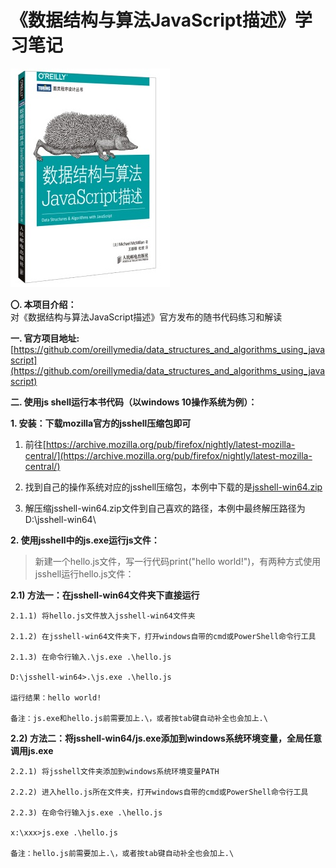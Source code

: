 《数据结构与算法JavaScript描述》学习笔记  
===============================================
![cover](https://raw.githubusercontent.com/bigablecat/data_structures_and_algorithms_using_javascript/master/cover.jpg)  

**〇. 本项目介绍：**  
对《数据结构与算法JavaScript描述》官方发布的随书代码练习和解读  

**一. 官方项目地址:**  
[https://github.com/oreillymedia/data_structures_and_algorithms_using_javascript](https://github.com/oreillymedia/data_structures_and_algorithms_using_javascript)

**二. 使用js shell运行本书代码（以windows 10操作系统为例）：**  

**1. 安装：下载mozilla官方的jsshell压缩包即可**  

1) 前往[https://archive.mozilla.org/pub/firefox/nightly/latest-mozilla-central/](https://archive.mozilla.org/pub/firefox/nightly/latest-mozilla-central/)  

2) 找到自己的操作系统对应的jsshell压缩包，本例中下载的是[jsshell-win64.zip](https://archive.mozilla.org/pub/firefox/nightly/latest-mozilla-central/jsshell-win64.zip)  

3) 解压缩jsshell-win64.zip文件到自己喜欢的路径，本例中最终解压路径为D:\jsshell-win64\  

**2. 使用jsshell中的js.exe运行js文件：**  

>新建一个hello.js文件，写一行代码print("hello world!")，有两种方式使用jsshell运行hello.js文件：  

**2.1) 方法一：在jsshell-win64文件夹下直接运行**  
```shell  
2.1.1) 将hello.js文件放入jsshell-win64文件夹  

2.1.2) 在jsshell-win64文件夹下，打开windows自带的cmd或PowerShell命令行工具  

2.1.3) 在命令行输入.\js.exe .\hello.js  

D:\jsshell-win64>.\js.exe .\hello.js  

运行结果：hello world!  

备注：js.exe和hello.js前需要加上.\，或者按tab键自动补全也会加上.\
```  
**2.2) 方法二：将jsshell-win64/js.exe添加到windows系统环境变量，全局任意调用js.exe**  
```shell  
2.2.1) 将jsshell文件夹添加到windows系统环境变量PATH  

2.2.2) 进入hello.js所在文件夹，打开windows自带的cmd或PowerShell命令行工具  

2.2.3) 在命令行输入js.exe .\hello.js  

x:\xxx>js.exe .\hello.js  

备注：hello.js前需要加上.\，或者按tab键自动补全也会加上.\
```  